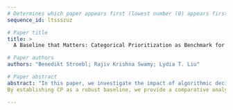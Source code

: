 ```yaml
--- 
# Determines which paper appears first (lowest number (0) appears first)
sequence_id: ltssszuz

# Paper title 
title: >
  A Baseline that Matters: Categorical Prioritization as Benchmark for Social Policy Algorithms

# Paper authors 
authors: "Benedikt Stroebl; Rajiv Krishna Swamy; Lydia T. Liu"

# Paper abstract 
abstract: "In this paper, we investigate the impact of algorithmic decision-making on social policy, focusing on ``algorithms of care" designed to enhance well-being and equitable access to services. We compare algorithmic prioritization (AP), which uses machine learning models, with categorical prioritization (CP), social policy’s current status quo method for decision-making in social policy.
By establishing CP as a robust baseline, we provide a comparative analysis framework to evaluate AP against CP, using the Rashomon set to explore the spectrum of nearly optimal AP models. Our study investigates the efficacy and fairness of AP models relative to CP, utilizing a Rashomon set analysis to explore a spectrum of nearly optimal AP models. By conducting a detailed case study on student dropout prediction at the Polytechnic Institute of Portalegre (IPP) in Portugal, we demonstrate how well-designed CP rules serve not only as effective benchmarks but also potentially surpass AP in terms of fairness and operational simplicity. We emphasize the need for careful deliberation when choosing between AP and CP in social policy."

--- 
```

